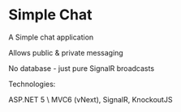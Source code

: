 # Simple Chat

A Simple chat application

Allows public & private messaging

No database - just pure SignalR broadcasts

Technologies:

ASP.NET 5 \ MVC6 (vNext), SignalR, KnockoutJS
